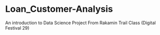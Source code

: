 # Loan_Customer-Analysis
An introduction to Data Science Project From Rakamin Trail Class (Digital Festival 29)
